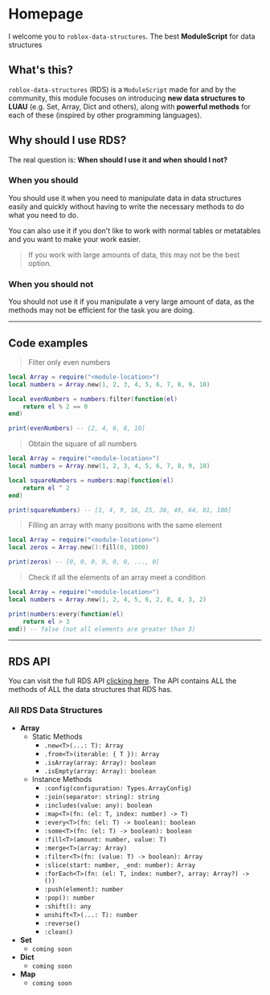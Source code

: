 # Homepage

I welcome you to `roblox-data-structures`. The best **ModuleScript** for data structures

## What's this?

`roblox-data-structures` (RDS) is a `ModuleScript` made for and by the community, this module focuses on introducing **new data structures to LUAU** (e.g. Set, Array, Dict and others), along with **powerful methods** for each of these (inspired by other programming languages).

## Why should I use RDS?

The real question is: **When should I use it and when should I not?**

### **When you should**

You should use it when you need to manipulate data in data structures easily and quickly without having to write the necessary methods to do what you need to do.

You can also use it if you don't like to work with normal tables or metatables and you want to make your work easier.

> If you work with large amounts of data, this may not be the best option.

### **When you should not**

You should not use it if you manipulate a very large amount of data, as the methods may not be efficient for the task you are doing.

---

## Code examples

> Filter only even numbers
```lua linenums="1"
local Array = require("<module-location>")
local numbers = Array.new(1, 2, 3, 4, 5, 6, 7, 8, 9, 10)

local evenNumbers = numbers:filter(function(el)
    return el % 2 == 0
end)

print(evenNumbers) -- [2, 4, 6, 8, 10]
```

> Obtain the square of all numbers
```lua linenums="1"
local Array = require("<module-location>")
local numbers = Array.new(1, 2, 3, 4, 5, 6, 7, 8, 9, 10)

local squareNumbers = numbers:map(function(el)
    return el ^ 2
end)

print(squareNumbers) -- [1, 4, 9, 16, 25, 36, 49, 64, 81, 100]
```

> Filling an array with many positions with the same element
```lua linenums="1"
local Array = require("<module-location>")
local zeros = Array.new():fill(0, 1000)

print(zeros) -- [0, 0, 0, 0, 0, 0, ..., 0]
```

> Check if all the elements of an array meet a condition
```lua linenums="1"
local Array = require("<module-location>")
local numbers = Array.new(1, 2, 4, 5, 6, 2, 8, 4, 3, 2)

print(numbers:every(function(el)
    return el > 3
end)) -- false (not all elements are greater than 3)
```

---

## RDS API

You can visit the full RDS API [clicking here](./api.md). The API contains ALL the methods of ALL the data structures that RDS has.

### All RDS Data Structures

- **Array**
    - Static Methods
        - `.new<T>(...: T): Array`
        - `.from<T>(iterable: { T }): Array`
        - `.isArray(array: Array): boolean`
        - `.isEmpty(array: Array): boolean`
    - Instance Methods
        - `:config(configuration: Types.ArrayConfig)`
        - `:join(separator: string): string`
        - `:includes(value: any): boolean`
        - `:map<T>(fn: (el: T, index: number) -> T)`
        - `:every<T>(fn: (el: T) -> boolean): boolean`
        - `:some<T>(fn: (el: T) -> boolean): boolean`
        - `:fill<T>(amount: number, value: T)`
        - `:merge<T>(array: Array)`
        - `:filter<T>(fn: (value: T) -> boolean): Array`
        - `:slice(start: number, _end: number): Array`
        - `:forEach<T>(fn: (el: T, index: number?, array: Array?) -> ())`
        - `:push(element): number`
        - `:pop(): number`
        - `:shift(): any`
        - `unshift<T>(...: T): number`
        - `:reverse()`
        - `:clean()`
- **Set**
    - `coming soon`
- **Dict**
    - `coming soon`
- **Map**
    - `coming soon`
